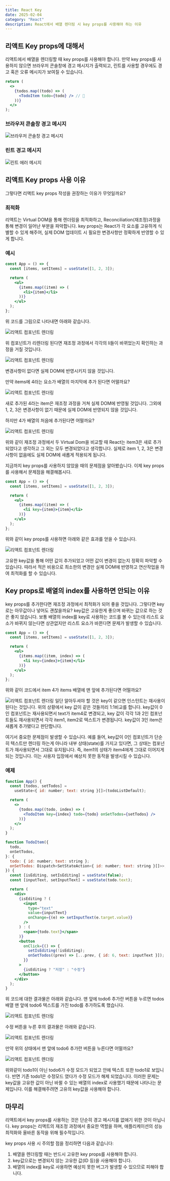 ```yaml
---
title: React Key
date: 2025-02-04
category: "React"
description: React에서 배열 렌더링 시 key props를 사용해야 하는 이유
---
```


## 리액트 Key props에 대해서

리액트에서 배열을 렌더링할 때 key props를 사용해야 합니다. 만약 key props를 사용하지 않으면 브라우저 콘솔창에 경고 메시지가 출력되고, 린트를 사용할 경우에도 경고 혹은 오류 메시지가 보여질 수 있습니다.

```jsx
return (
  <>
    {todos.map((todo) => (
      <TodoItem todo={todo} /> // 🚫
    ))}
  </>
);
```

### 브라우저 콘솔창 경고 메시지

![브라우저 콘솔창 경고 메시지](/images/image.png)

### 린트 경고 메시지

![린트 에러 메시지](/images/image-1.png)

## 리액트 Key props 사용 이유

그렇다면 리액트 key props 작성을 권장하는 이유가 무엇일까요?

### 최적화

리액트는 Virtual DOM을 통해 렌더링을 최적화하고, Reconciliation(재조정)과정을 통해 변경이 일어난 부분을 파악합니다. key props는 React가 각 요소를 고유하게 식별할 수 있게 해주어, 실제 DOM 업데이트 시 필요한 변경사항만 정확하게 반영할 수 있게 합니다.

### 예시

```jsx
const App = () => {
  const [items, setItems] = useState([1, 2, 3]);

  return (
    <ul>
      {items.map((item) => (
        <li>{item}</li>
      ))}
    </ul>
  );
};
```

위 코드를 그림으로 나타내면 아래와 같습니다.

![리액트 컴포넌트 렌더링](/images/image3.png)

위 컴포넌트가 리렌더링 된다면 재조정 과정에서 각각의 li들이 바뀌었는지 확인하는 과정을 거칠 것입니다.

![리액트 컴포넌트 렌더링](/images/image4.png)

변경사항이 없다면 실제 DOM에 반영시키지 않을 것입니다.

만약 items에 4라는 요소가 배열의 마지막에 추가 된다면 어떨까요?

![리액트 컴포넌트 렌더링](/images/image5.png)

새로 추가된 4라는 item은 재조정 과정을 거쳐 실제 DOM에 반영될 것입니다. 그외에 1, 2, 3은 변경사항이 없기 때문에 실제 DOM에 반영되지 않을 것입니다.

하지만 4가 배열의 처음에 추가된다면 어떨까요?

![리액트 컴포넌트 렌더링](/images/image6.png)

위와 같이 재조정 과정에서 두 Virtual Dom을 비교할 때 React는 item3은 새로 추가되었다고 생각하고 그 외는 모두 변경되었다고 생각합니다. 실제로 item 1, 2, 3은 변경사항이 없음에도 실제 DOM에 새롭게 적용되게 됩니다.

지금까지 key props를 사용하지 않았을 때의 문제점을 알아봤습니다. 이제 key props를 사용해서 문제점을 해결해봅시다.

```jsx
const App = () => {
  const [items, setItems] = useState([1, 2, 3]);

  return (
    <ul>
      {items.map((item) => (
        <li key={item}>{item}</li>
      ))}
    </ul>
  );
};
```

위와 같이 key props를 사용하면 아래와 같은 효과를 얻을 수 있습니다.

![리액트 컴포넌트 렌더링](/images/image7.png)

고유한 key값을 통해 어떤 값이 추가되었고 어떤 값이 변경이 없는지 정확히 파악할 수 있습니다. 따라서 적은 비용으로 최소한의 변경만 실제 DOM에 반영하고 연산작업을 하여 최적화를 할 수 있습니다.

## Key props로 배열의 index를 사용하면 안되는 이유

key props를 추가한다면 재조정 과정에서 최적화가 되어 좋을 것입니다. 그렇다면 key로는 아무값이나 넣어도 괜찮을까요? key값은 고유한게 좋으며 바뀌는 값으로 하는 것은 좋지 않습니다. 보통 배열의 index를 key로 사용하는 코드를 볼 수 있는데 리스트 요소가 바뀌지 않는다면 상관없지만 리스트 요소가 바뀐다면 문제가 발생할 수 있습니다.

```jsx
const App = () => {
  const [items, setItems] = useState([1, 2, 3]);

  return (
    <ul>
      {items.map((item, index) => (
        <li key={index}>{item}</li>
      ))}
    </ul>
  );
};
```

위와 같이 코드에서 item 4가 items 배열에 맨 앞에 추가된다면 어떨까요?

![리액트 컴포넌트 렌더링](/images/image8.png)
일단 알아두셔야 할 것은 key이 같으면 인스턴트는 재사용이 된다는 것입니다. 위의 상황에서
key 값이 같은 것들끼리 1:1비교를 합니다. key값이 0인 컴포넌트는 재사용되면서 text가 item4로 변경되고, key 값이 각각 1과 2인 컴포넌트들도 재사용되면서 각각 item1, item2로 텍스트가 변경됩니다. key값이 3인 item은 새롭게 추가됐다고 판단합니다.

여기서 중요한 문제점이 발생할 수 있습니다. 예를 들어, key값이 0인 컴포넌트가 단순히 텍스트만 렌더링 하는게 아니라 내부 상태(state)를 가지고 있다면, 그 상태는 컴포넌트가 재사용되면서 그대로 유지됩니다. 즉, item1의 상태가 item4에게 그대로 이어지게 되는 것입니다. 이는 사용자 입장에서 예상치 못한 동작을 발생시킬 수 있습니다.

### 예제

```jsx
function App() {
  const [todos, setTodos] =
    useState<{ id: number; text: string }[]>(todoListDefault);

  return (
    <>
      {todos.map((todo, index) => (
        <TodoItem key={index} todo={todo} onSetTodos={setTodos} />
      ))}
    </>
  );
}

function TodoItem({
  todo,
  onSetTodos,
}: {
  todo: { id: number; text: string };
  onSetTodos: Dispatch<SetStateAction<{ id: number; text: string }[]>>;
}) {
  const [isEditing, setIsEditing] = useState(false);
  const [inputText, setInputText] = useState(todo.text);

  return (
    <div>
      {isEditing ? (
        <input
          type="text"
          value={inputText}
          onChange={(e) => setInputText(e.target.value)}
        />
      ) : (
        <span>{todo.text}</span>
      )}
      <button
        onClick={() => {
          setIsEditing(!isEditing);
          onSetTodos((prev) => [...prev, { id: 6, text: inputText }]);
        }}
      >
        {isEditing ? "저장" : "수정"}
      </button>
    </div>
  );
}
```

위 코드에 대한 결과물은 아래와 같습니다. 맨 앞에 todo6 추가란 버튼을 누르면 todos 배열 맨 앞에 todo6 텍스트를 가진 todo를 추가하도록 했습니다.

![리액트 컴포넌트 렌더링](/images/image9.png)

수정 버튼을 누른 후의 결과물은 아래와 같습니다.

![리액트 컴포넌트 렌더링](/images/image10.png)

만약 위의 상태에서 맨 앞에 todo6 추가란 버튼을 누른다면 어떨까요?

![리액트 컴포넌트 렌더링](/images/image11.png)

위와같이 todo1이 아닌 todo6가 수정 모드가 되었고 안에 텍스트 또한 todo1로 보입니다. 반면 기존 todo1은 수정모드 였다가 수정 모드가 해제 되었습니다. 이러한 문제는 key값을 고유한 값이 아닌 바뀔 수 있는 배열의 index로 사용했기 때문에 나타나는 문제입니다. 이를 해결해주려면 고유의 key값을 사용해야 합니다.

## 마무리

리액트에서 key props를 사용하는 것은 단순히 경고 메시지를 없애기 위한 것이 아닙니다. key props는 리액트의 재조정 과정에서 중요한 역할을 하며, 애플리케이션의 성능 최적화와 올바른 동작을 위해 필수적입니다.

key props 사용 시 주의할 점을 정리하면 다음과 같습니다:

1. 배열을 렌더링할 때는 반드시 고유한 key props를 사용해야 합니다.
2. key값으로는 변경되지 않는 고유한 값(ID 등)을 사용해야 합니다.
3. 배열의 index를 key로 사용하면 예상치 못한 버그가 발생할 수 있으므로 피해야 합니다.
